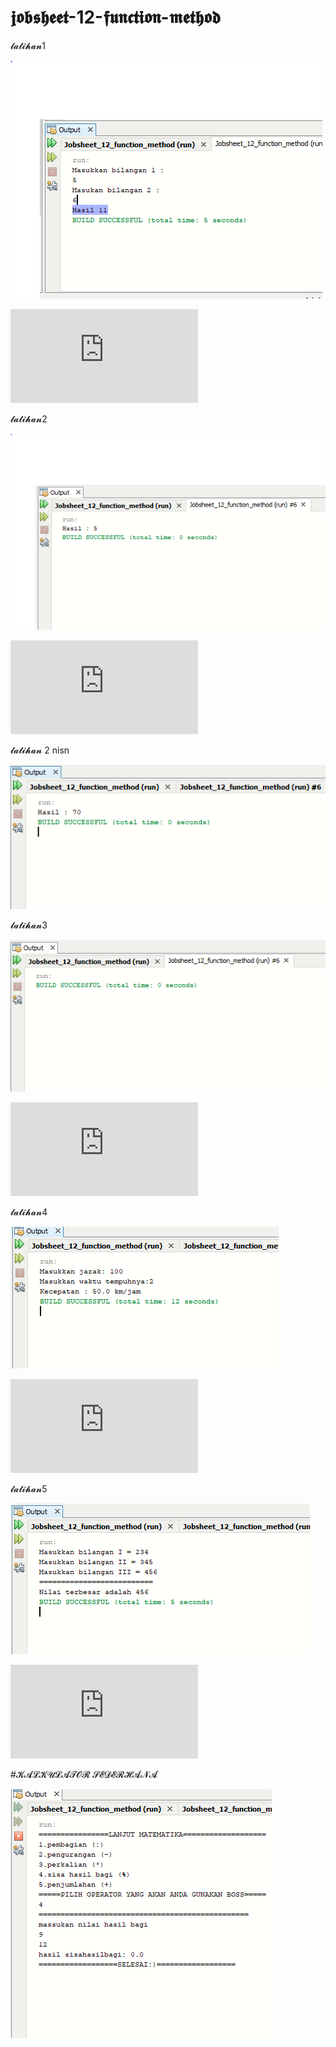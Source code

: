 # 𝖏𝖔𝖇𝖘𝖍𝖊𝖊𝖙-12-𝖋𝖚𝖓𝖈𝖙𝖎𝖔𝖓-𝖒𝖊𝖙𝖍𝖔𝖉
𝓵𝓪𝓽𝓲𝓱𝓪𝓷1


![AltText](https://github.com/rendiwibawa/jobsheet-12-function-method/blob/master/latihan1.PNG)



![AltText](https://github.com/rendiwibawa/jobsheet-12-function-method/blob/master/Latihan1.java)





𝓵𝓪𝓽𝓲𝓱𝓪𝓷2


![AltText](https://github.com/rendiwibawa/jobsheet-12-function-method/blob/master/latihan2asli.PNG)



![AltText](https://github.com/rendiwibawa/jobsheet-12-function-method/blob/master/Latihan2.java)




𝓵𝓪𝓽𝓲𝓱𝓪𝓷 2 nisn


![AltText](https://github.com/rendiwibawa/jobsheet-12-function-method/blob/master/latihan2sdganti...PNG)






𝓵𝓪𝓽𝓲𝓱𝓪𝓷3


![AltText](https://github.com/rendiwibawa/jobsheet-12-function-method/blob/master/latihan3.PNG)



![AltText](https://github.com/rendiwibawa/jobsheet-12-function-method/blob/master/Latihan3.java)






𝓵𝓪𝓽𝓲𝓱𝓪𝓷4


![AltText](https://github.com/rendiwibawa/jobsheet-12-function-method/blob/master/latihan4.PNG)




![AltText](https://github.com/rendiwibawa/jobsheet-12-function-method/blob/master/Latihan4.java)






𝓵𝓪𝓽𝓲𝓱𝓪𝓷5


![AltText](https://github.com/rendiwibawa/jobsheet-12-function-method/blob/master/latihan5.PNG)




![AltText](https://github.com/rendiwibawa/jobsheet-12-function-method/blob/master/Latihan5.java)





#𝓚𝓐𝓛𝓚𝓤𝓛𝓐𝓣𝓞𝓡 𝓢𝓔𝓓𝓔𝓡𝓗𝓐𝓝𝓐


![AltText](https://github.com/rendiwibawa/jobsheet-12-function-method/blob/master/kalkulator.PNG)




